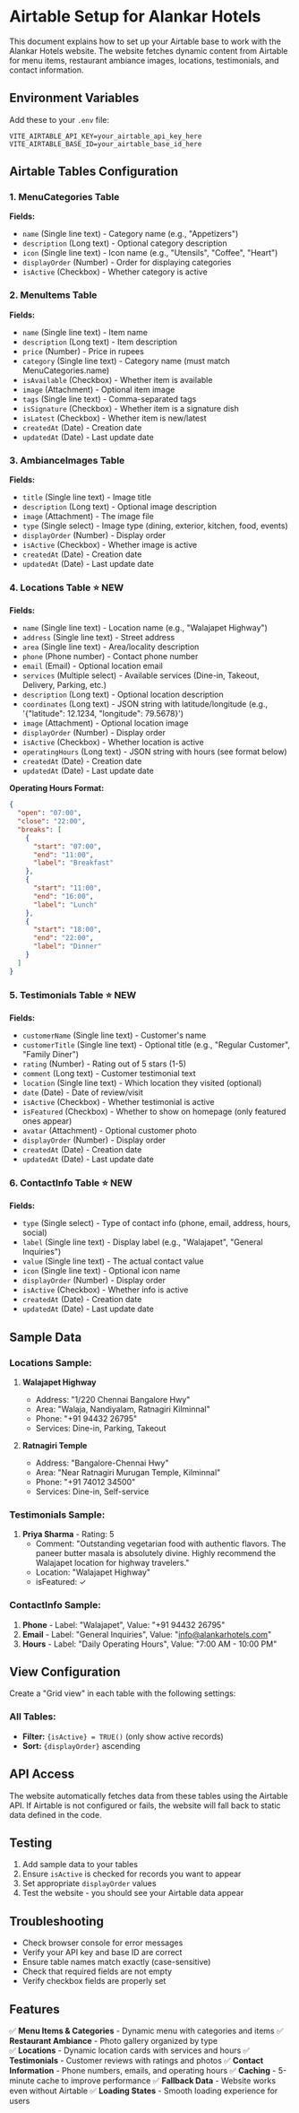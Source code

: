 # Airtable Setup for Alankar Hotels

This document explains how to set up your Airtable base to work with the Alankar Hotels website. The website fetches dynamic content from Airtable for menu items, restaurant ambiance images, locations, testimonials, and contact information.

## Environment Variables

Add these to your `.env` file:

```
VITE_AIRTABLE_API_KEY=your_airtable_api_key_here
VITE_AIRTABLE_BASE_ID=your_airtable_base_id_here
```

## Airtable Tables Configuration

### 1. MenuCategories Table

**Fields:**

- `name` (Single line text) - Category name (e.g., "Appetizers")
- `description` (Long text) - Optional category description
- `icon` (Single line text) - Icon name (e.g., "Utensils", "Coffee", "Heart")
- `displayOrder` (Number) - Order for displaying categories
- `isActive` (Checkbox) - Whether category is active

### 2. MenuItems Table

**Fields:**

- `name` (Single line text) - Item name
- `description` (Long text) - Item description
- `price` (Number) - Price in rupees
- `category` (Single line text) - Category name (must match MenuCategories.name)
- `isAvailable` (Checkbox) - Whether item is available
- `image` (Attachment) - Optional item image
- `tags` (Single line text) - Comma-separated tags
- `isSignature` (Checkbox) - Whether item is a signature dish
- `isLatest` (Checkbox) - Whether item is new/latest
- `createdAt` (Date) - Creation date
- `updatedAt` (Date) - Last update date

### 3. AmbianceImages Table

**Fields:**

- `title` (Single line text) - Image title
- `description` (Long text) - Optional image description
- `image` (Attachment) - The image file
- `type` (Single select) - Image type (dining, exterior, kitchen, food, events)
- `displayOrder` (Number) - Display order
- `isActive` (Checkbox) - Whether image is active
- `createdAt` (Date) - Creation date
- `updatedAt` (Date) - Last update date

### 4. Locations Table ⭐ NEW

**Fields:**

- `name` (Single line text) - Location name (e.g., "Walajapet Highway")
- `address` (Single line text) - Street address
- `area` (Single line text) - Area/locality description
- `phone` (Phone number) - Contact phone number
- `email` (Email) - Optional location email
- `services` (Multiple select) - Available services (Dine-in, Takeout, Delivery, Parking, etc.)
- `description` (Long text) - Optional location description
- `coordinates` (Long text) - JSON string with latitude/longitude (e.g., '{"latitude": 12.1234, "longitude": 79.5678}')
- `image` (Attachment) - Optional location image
- `displayOrder` (Number) - Display order
- `isActive` (Checkbox) - Whether location is active
- `operatingHours` (Long text) - JSON string with hours (see format below)
- `createdAt` (Date) - Creation date
- `updatedAt` (Date) - Last update date

**Operating Hours Format:**

```json
{
  "open": "07:00",
  "close": "22:00",
  "breaks": [
    {
      "start": "07:00",
      "end": "11:00",
      "label": "Breakfast"
    },
    {
      "start": "11:00",
      "end": "16:00",
      "label": "Lunch"
    },
    {
      "start": "18:00",
      "end": "22:00",
      "label": "Dinner"
    }
  ]
}
```

### 5. Testimonials Table ⭐ NEW

**Fields:**

- `customerName` (Single line text) - Customer's name
- `customerTitle` (Single line text) - Optional title (e.g., "Regular Customer", "Family Diner")
- `rating` (Number) - Rating out of 5 stars (1-5)
- `comment` (Long text) - Customer testimonial text
- `location` (Single line text) - Which location they visited (optional)
- `date` (Date) - Date of review/visit
- `isActive` (Checkbox) - Whether testimonial is active
- `isFeatured` (Checkbox) - Whether to show on homepage (only featured ones appear)
- `avatar` (Attachment) - Optional customer photo
- `displayOrder` (Number) - Display order
- `createdAt` (Date) - Creation date
- `updatedAt` (Date) - Last update date

### 6. ContactInfo Table ⭐ NEW

**Fields:**

- `type` (Single select) - Type of contact info (phone, email, address, hours, social)
- `label` (Single line text) - Display label (e.g., "Walajapet", "General Inquiries")
- `value` (Single line text) - The actual contact value
- `icon` (Single line text) - Optional icon name
- `displayOrder` (Number) - Display order
- `isActive` (Checkbox) - Whether info is active
- `createdAt` (Date) - Creation date
- `updatedAt` (Date) - Last update date

## Sample Data

### Locations Sample:

1. **Walajapet Highway**

   - Address: "1/220 Chennai Bangalore Hwy"
   - Area: "Walaja, Nandiyalam, Ratnagiri Kilminnal"
   - Phone: "+91 94432 26795"
   - Services: Dine-in, Parking, Takeout

2. **Ratnagiri Temple**
   - Address: "Bangalore-Chennai Hwy"
   - Area: "Near Ratnagiri Murugan Temple, Kilminnal"
   - Phone: "+91 74012 34500"
   - Services: Dine-in, Self-service

### Testimonials Sample:

1. **Priya Sharma** - Rating: 5
   - Comment: "Outstanding vegetarian food with authentic flavors. The paneer butter masala is absolutely divine. Highly recommend the Walajapet location for highway travelers."
   - Location: "Walajapet Highway"
   - isFeatured: ✓

### ContactInfo Sample:

1. **Phone** - Label: "Walajapet", Value: "+91 94432 26795"
2. **Email** - Label: "General Inquiries", Value: "info@alankarhotels.com"
3. **Hours** - Label: "Daily Operating Hours", Value: "7:00 AM - 10:00 PM"

## View Configuration

Create a "Grid view" in each table with the following settings:

### All Tables:

- **Filter:** `{isActive} = TRUE()` (only show active records)
- **Sort:** `{displayOrder}` ascending

## API Access

The website automatically fetches data from these tables using the Airtable API. If Airtable is not configured or fails, the website will fall back to static data defined in the code.

## Testing

1. Add sample data to your tables
2. Ensure `isActive` is checked for records you want to appear
3. Set appropriate `displayOrder` values
4. Test the website - you should see your Airtable data appear

## Troubleshooting

- Check browser console for error messages
- Verify your API key and base ID are correct
- Ensure table names match exactly (case-sensitive)
- Check that required fields are not empty
- Verify checkbox fields are properly set

## Features

✅ **Menu Items & Categories** - Dynamic menu with categories and items
✅ **Restaurant Ambiance** - Photo gallery organized by type  
✅ **Locations** - Dynamic location cards with services and hours
✅ **Testimonials** - Customer reviews with ratings and photos
✅ **Contact Information** - Phone numbers, emails, and operating hours
✅ **Caching** - 5-minute cache to improve performance
✅ **Fallback Data** - Website works even without Airtable
✅ **Loading States** - Smooth loading experience for users
